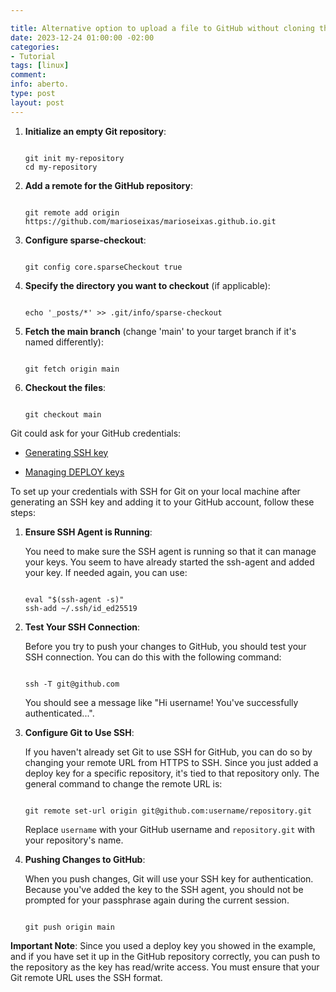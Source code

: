 ```yaml
---

title: Alternative option to upload a file to GitHub without cloning the entire repository
date: 2023-12-24 01:00:00 -02:00
categories:
- Tutorial
tags: [linux]
comment: 
info: aberto.
type: post
layout: post
---
```


1. **Initialize an empty Git repository**:

   ```shell

   git init my-repository
   cd my-repository

   ```

2. **Add a remote for the GitHub repository**:

   ```shell

   git remote add origin https://github.com/marioseixas/marioseixas.github.io.git

   ```

3. **Configure sparse-checkout**:

   ```shell

   git config core.sparseCheckout true

   ```

4. **Specify the directory you want to checkout** (if applicable):

   ```shell

   echo '_posts/*' >> .git/info/sparse-checkout

   ```

5. **Fetch the main branch** (change 'main' to your target branch if it's named differently):

   ```shell

   git fetch origin main

   ```

6. **Checkout the files**:

   ```shell

   git checkout main

   ```

Git could ask for your GitHub credentials:

- [Generating SSH key](https://docs.github.com/pt/authentication/connecting-to-github-with-ssh/generating-a-new-ssh-key-and-adding-it-to-the-ssh-agent)

- [Managing DEPLOY keys](https://docs.github.com/pt/authentication/connecting-to-github-with-ssh/managing-deploy-keys)

To set up your credentials with SSH for Git on your local machine after generating an SSH key and adding it to your GitHub account, follow these steps:

1. **Ensure SSH Agent is Running**:

   You need to make sure the SSH agent is running so that it can manage your keys. You seem to have already started the ssh-agent and added your key. If needed again, you can use:

   ```shell

   eval "$(ssh-agent -s)"
   ssh-add ~/.ssh/id_ed25519

   ```

2. **Test Your SSH Connection**:

   Before you try to push your changes to GitHub, you should test your SSH connection. You can do this with the following command:

   ```shell

   ssh -T git@github.com

   ```

   You should see a message like "Hi username! You've successfully authenticated...".

3. **Configure Git to Use SSH**:

   If you haven't already set Git to use SSH for GitHub, you can do so by changing your remote URL from HTTPS to SSH. Since you just added a deploy key for a specific repository, it's tied to that repository only. The general command to change the remote URL is:

   ```shell

   git remote set-url origin git@github.com:username/repository.git

   ```

   Replace `username` with your GitHub username and `repository.git` with your repository's name.

4. **Pushing Changes to GitHub**:

   When you push changes, Git will use your SSH key for authentication. Because you've added the key to the SSH agent, you should not be prompted for your passphrase again during the current session.

   ```shell

   git push origin main

   ```

**Important Note**: Since you used a deploy key you showed in the example, and if you have set it up in the GitHub repository correctly, you can push to the repository as the key has read/write access. You must ensure that your Git remote URL uses the SSH format.
